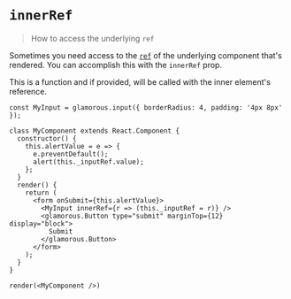 # `innerRef`

> How to access the underlying `ref`

Sometimes you need access to the
[`ref`](https://facebook.github.io/react/docs/refs-and-the-dom.html)
of the underlying component that's rendered. You can accomplish this with
the `innerRef` prop.

This is a function and if provided, will be called with the inner element's
reference.

```interactive {clickToRender: true, summary: 'An input in a form'}
const MyInput = glamorous.input({ borderRadius: 4, padding: '4px 8px' });

class MyComponent extends React.Component {
  constructor() {
    this.alertValue = e => {
      e.preventDefault();
      alert(this._inputRef.value);
    };
  }
  render() {
    return (
      <form onSubmit={this.alertValue}>
        <MyInput innerRef={r => (this._inputRef = r)} />
        <glamorous.Button type="submit" marginTop={12} display="block">
          Submit
        </glamorous.Button>
      </form>
    );
  }
}

render(<MyComponent />)
```
